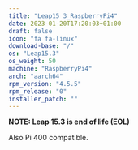 ```yaml
---
title: "Leap15 3_RaspberryPi4"
date: 2023-01-20T17:20:03+01:00
draft: false
icon: "fa fa-linux"
download-base: "/"
os: "Leap15.3"
os_weight: 50
machine: "RaspberryPi4"
arch: "aarch64"
rpm_version: "4.5.5"
rpm_release: "0"
installer_patch: ""
---
```


**NOTE: Leap 15.3 is end of life (EOL)**

Also Pi 400 compatible.